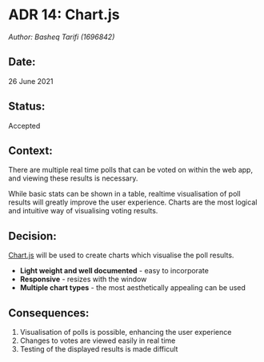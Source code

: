 # ADR 14: Chart.js
_Author: Basheq Tarifi (1696842)_

## Date: 
26 June 2021

## Status: 
Accepted

## Context: 
There are multiple real time polls that can be voted on within the web app, and viewing these results is necessary.

While basic stats can be shown in a table, realtime visualisation of poll results will greatly improve the user experience. Charts are the most logical and intuitive way of visualising voting results.

## Decision:
[Chart.js](https://www.chartjs.org/) will be used to create charts which visualise the poll results.

* **Light weight and well documented** - easy to incorporate
* **Responsive** - resizes with the window
* **Multiple chart types** - the most aesthetically appealing can be used

## Consequences:
1. Visualisation of polls is possible, enhancing the user experience
2. Changes to votes are viewed easily in real time
3. Testing of the displayed results is made difficult
